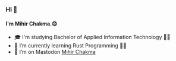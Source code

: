 ### Hi 👋

#### I'm Mihir Chakma.😊

- 🎓 I'm studying Bachelor of Applied Information Technology 🧑‍🎓 
- 🌱 I’m currently learning Rust Programming 👨‍💻
- 🤔 I’m on Mastodon <a rel="me" href="https://mastodon.social/@chakma">Mihir Chakma</a>

<!--
**mihirchakma/mihirchakma** is a ✨ _special_ ✨ repository because its `README.md` (this file) appears on your GitHub profile.

Here are some ideas to get you started:

- 🔭 I’m currently working on ...
- 🌱 I’m currently learning ...
- 👯 I’m looking to collaborate on ...
- 🤔 I’m looking for help with ...
- 💬 Ask me about ...
- 📫 How to reach me: ...
- 😄 Pronouns: ...
- ⚡ Fun fact: ...
-->
